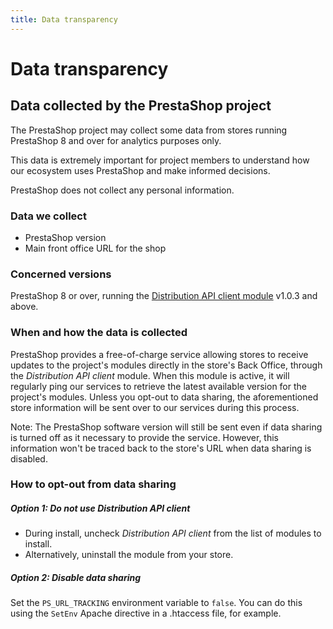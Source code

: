 ```yaml
---
title: Data transparency
---
```


# Data transparency

## Data collected by the PrestaShop project

The PrestaShop project may collect some data from stores running PrestaShop 8 and over for analytics purposes only. 

This data is extremely important for project members to understand how our ecosystem uses PrestaShop and make informed decisions.

PrestaShop does not collect any personal information.

### Data we collect

* PrestaShop version
* Main front office URL for the shop

### Concerned versions

PrestaShop 8 or over, running the [Distribution API client module](https://github.com/PrestaShop/ps_distributionapiclient/) v1.0.3 and above.

### When and how the data is collected

PrestaShop provides a free-of-charge service allowing stores to receive updates to the project's modules directly in the store's Back Office, through the _Distribution API client_ module. When this module is active, it will regularly ping our services to retrieve the latest available version for the project's modules. Unless you opt-out to data sharing, the aforementioned store information will be sent over to our services during this process.

Note: The PrestaShop software version will still be sent even if data sharing is turned off as it necessary to provide the service. However, this information won't be traced back to the store's URL when data sharing is disabled.

### How to opt-out from data sharing

##### Option 1: Do not use _Distribution API client_

* During install, uncheck _Distribution API client_ from the list of modules to install.
* Alternatively, uninstall the module from your store.

##### Option 2: Disable data sharing

Set the `PS_URL_TRACKING` environment variable to `false`. You can do this using the `SetEnv` Apache directive in a .htaccess file, for example.
